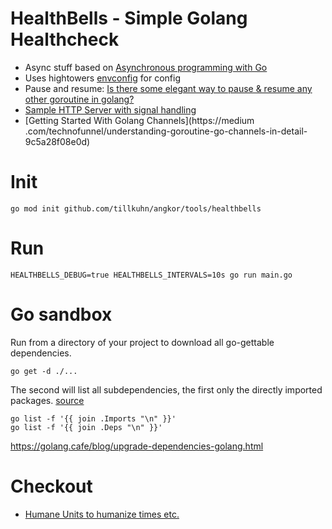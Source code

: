 # HealthBells - Simple Golang Healthcheck

* Async stuff based on [Asynchronous programming with Go](https://medium.com/@gauravsingharoy/asynchronous-programming-with-go-546b96cd50c1)
* Uses hightowers [envconfig](https://github.com/kelseyhightower/envconfig) for config
* Pause and resume: [Is there some elegant way to pause & resume any other goroutine in golang?](https://stackoverflow.com/questions/16101409/is-there-some-elegant-way-to-pause-resume-any-other-goroutine-in-golang)
* [Sample HTTP Server with signal handling](https://github.com/kelseyhightower/helloworld/blob/master/main.go)
* [Getting Started With Golang Channels](https://medium .com/technofunnel/understanding-goroutine-go-channels-in-detail-9c5a28f08e0d)

# Init
```
go mod init github.com/tillkuhn/angkor/tools/healthbells
```
# Run 
```
HEALTHBELLS_DEBUG=true HEALTHBELLS_INTERVALS=10s go run main.go
```
# Go sandbox

Run from a directory of your project to download all go-gettable dependencies.
```
go get -d ./...
```

The second will list all subdependencies, the first only the directly imported packages. [source](https://stackoverflow.com/questions/32758235/how-to-get-all-dependency-files-for-a-program-using-golang)
```
go list -f '{{ join .Imports "\n" }}'
go list -f '{{ join .Deps "\n" }}'
```
https://golang.cafe/blog/upgrade-dependencies-golang.html

# Checkout 

* [Humane Units to humanize times etc.](https://github.com/dustin/go-humanize)

